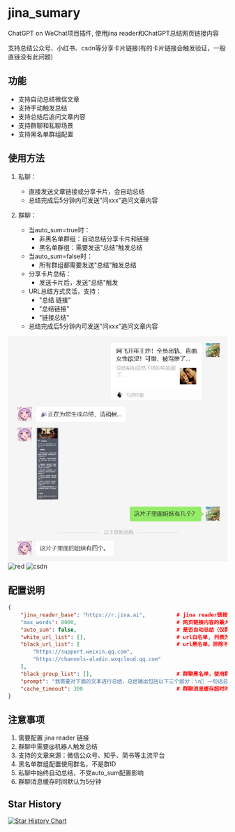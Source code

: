 # jina_sumary
ChatGPT on WeChat项目插件, 使用jina reader和ChatGPT总结网页链接内容

支持总结公众号、小红书、csdn等分享卡片链接(有的卡片链接会触发验证，一般直链没有此问题)

## 功能
- 支持自动总结微信文章
- 支持手动触发总结
- 支持总结后追问文章内容
- 支持群聊和私聊场景
- 支持黑名单群组配置

## 使用方法
1. 私聊：
   - 直接发送文章链接或分享卡片，会自动总结
   - 总结完成后5分钟内可发送"问xxx"追问文章内容

2. 群聊：
   - 当auto_sum=true时：
     - 非黑名单群组：自动总结分享卡片和链接
     - 黑名单群组：需要发送"总结"触发总结
   - 当auto_sum=false时：
     - 所有群组都需要发送"总结"触发总结
   - 分享卡片总结：
     - 发送卡片后，发送"总结"触发
   - URL总结方式灵活，支持：
     - "总结 链接"
     - "总结链接"
     - "链接总结"
   - 总结完成后5分钟内可发送"问xxx"追问文章内容

![wechat_mp](./docs/images/wechat_mp.jpg)
![red](./docs/images/red.jpg)
![csdn](./docs/images/csdn.jpg)

## 配置说明
```json
{
    "jina_reader_base": "https://r.jina.ai",          # jina reader链接，默认为https://r.jina.ai
    "max_words": 8000,                                # 网页链接内容的最大字数，防止超过最大输入token
    "auto_sum": false,                                # 是否自动总结（仅群聊有效）
    "white_url_list": [],                             # url白名单, 列表为空时不做限制，黑名单优先级大于白名单
    "black_url_list": [                               # url黑名单，排除不支持总结的视频号等链接
        "https://support.weixin.qq.com",
        "https://channels-aladin.wxqcloud.qq.com"
    ],
    "black_group_list": [],                           # 群聊黑名单，使用群名
    "prompt": "我需要对下面的文本进行总结，总结输出包括以下三个部分：\n📖 一句话总结\n🔑 关键要点,用数字序号列出3-5个文章的核心内容\n🏷 标签: #xx #xx\n请使用emoji让你的表达更生动。",  # 链接内容总结提示词
    "cache_timeout": 300                              # 群聊消息缓存超时时间（秒）
}
```

## 注意事项
1. 需要配置 jina reader 链接
2. 群聊中需要@机器人触发总结
3. 支持的文章来源：微信公众号、知乎、简书等主流平台
4. 黑名单群组配置使用群名，不是群ID
5. 私聊中始终自动总结，不受auto_sum配置影响
6. 群聊消息缓存时间默认为5分钟

## Star History

[![Star History Chart](https://api.star-history.com/svg?repos=sofs2005/jina_sum&type=Date)](https://star-history.com/#sofs2005/jina_sum&Date)

